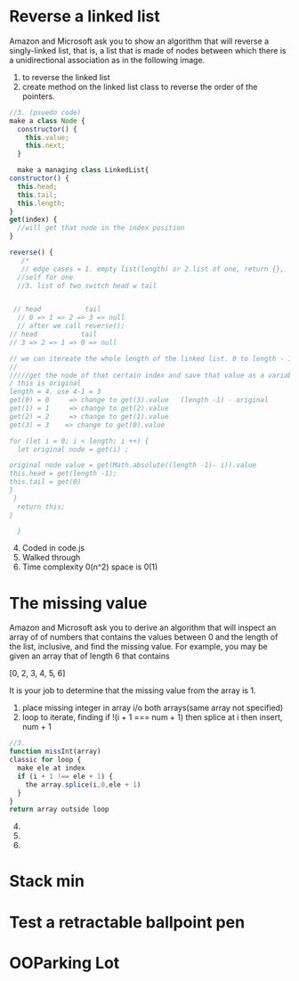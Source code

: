 # Reverse a linked list
 Amazon and Microsoft ask you to show an algorithm that will reverse a singly-linked list, that is, a list that is made of nodes between which there is a unidirectional association as in the following image.

1. to reverse the linked list
2. create method on the linked list class to reverse the order of the pointers.

```javascript
//3. (psuedo code)
make a class Node {
  constructor() {
    this.value;
    this.next;
  }

  make a managing class LinkedList{
constructor() {
  this.head;
  this.tail;
  this.length;
}
get(index) {
  //will get that node in the index position
}

reverse() {
   /*
   // edge cases = 1. empty list(length) or 2.list of one, return {},
  //self for one
  //3. list of two switch head w tail


 // head           tail
  // 0 => 1 => 2 => 3 => null
  // after we call reverse();
// head           tail
// 3 => 2 => 1 => 0 => null

// we can itereate the whole length of the linked list. 0 to length - 1
//
/////get the node of that certain index and save that value as a variable.
/ this is original
length = 4. use 4-1 = 3
get(0) = 0     => change to get(3).value   (length -1) - original
get(1) = 1     => change to get(2).value
get(2) = 2     => change to get(1).value
get(3) = 3    => change to get(0).value

for (let i = 0; i < length; i ++) {
  let original node = get(i) ;

original node value = get(Math.absolute((length -1)- i)).value
this.head = get(length -1);
this.tail = get(0)
}
 }
  return this;
}

  }

```
4. Coded in code.js
5. Walked through
6. Time complexity 0(n^2) space is 0(1)


# The missing value

Amazon and Microsoft ask you to derive an algorithm that will inspect an array of of numbers that contains the values between 0 and the length of the list, inclusive, and find the missing value. For example, you may be given an array that of length 6 that contains

[0, 2, 3, 4, 5, 6]

It is your job to determine that the missing value from the array is 1.

1. place missing integer in array i/o both arrays(same array not specified)
2. loop to iterate, finding if !(i + 1 === num + 1) then splice at i then insert, num + 1
```javascript
//3.
function missInt(array) 
classic for loop {
  make ele at index
  if (i + 1 !== ele + 1) {
    the array.splice(i,0,ele + 1)
  }
}
return array outside loop

```
4.
5. 
6.



# Stack min









# Test a retractable ballpoint pen





# OOParking Lot
